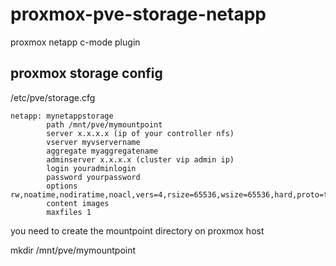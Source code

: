 # proxmox-pve-storage-netapp
proxmox netapp c-mode plugin


proxmox storage config
----------------------
/etc/pve/storage.cfg

  
    netapp: mynetappstorage
            path /mnt/pve/mymountpoint
            server x.x.x.x (ip of your controller nfs)
            vserver myvservername
            aggregate myaggregatename
            adminserver x.x.x.x (cluster vip admin ip)
            login youradminlogin
            password yourpassword
            options rw,noatime,nodiratime,noacl,vers=4,rsize=65536,wsize=65536,hard,proto=tcp,timeo=600
            content images
            maxfiles 1


you need to create the mountpoint directory on proxmox host

mkdir /mnt/pve/mymountpoint
                
